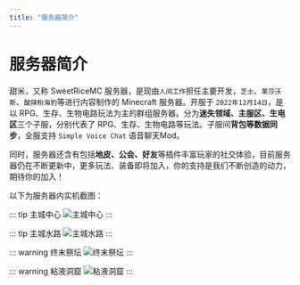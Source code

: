 ```yaml
---
title: "服务器简介"
---
```


# 服务器简介

甜米，又称 SweetRiceMC 服务器，是现由`人间工作`担任主要开发，`芝士`、`莱莎沃斯`、`酸辣粉海豹`等进行内容制作的 Minecraft 服务器。开服于 `2022年12月14日`，是以 RPG、生存、生物电路玩法为主的群组服务器。分为**迷失领域、主服区、生电区**三个子服，分别代表了 RPG、生存、生物电路等玩法。子服间**背包等数据同步**，全服支持 `Simple Voice Chat` 语音聊天Mod。

同时，服务器还含有包括**地皮、公会、好友**等插件丰富玩家的社交体验，目前服务器仍在不断更新中，更多玩法、装备即将加入，你的支持是我们不断创造的动力，期待你的加入！

以下为服务器内实机截图：

::: tip 主城中心
![主城中心](https://pic.imgdb.cn/item/665609dbd9c307b7e939e016.webp)
:::

::: tip 主城水路
![主城水路](https://pic.imgdb.cn/item/665609dbd9c307b7e939e090.webp)
:::

::: warning 终末祭坛
![终末祭坛](https://pic.imgdb.cn/item/665609dbd9c307b7e939e12a.webp)
:::

::: warning 粘液洞窟
![粘液洞窟](https://pic.imgdb.cn/item/665609dcd9c307b7e939e1ea.webp)
:::
